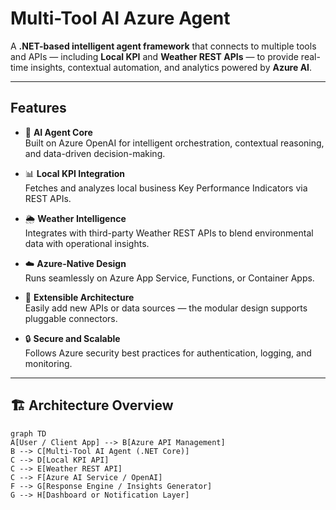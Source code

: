 # Multi-Tool AI Azure Agent

A **.NET-based intelligent agent framework** that connects to multiple tools and APIs — including **Local KPI** and **Weather REST APIs** — to provide real-time insights, contextual automation, and analytics powered by **Azure AI**.

---

## Features

- 🤖 **AI Agent Core**  
  Built on Azure OpenAI for intelligent orchestration, contextual reasoning, and data-driven decision-making.

- 📊 **Local KPI Integration**  
  Fetches and analyzes local business Key Performance Indicators via REST APIs.

- 🌦️ **Weather Intelligence**  
  Integrates with third-party Weather REST APIs to blend environmental data with operational insights.

- ☁️ **Azure-Native Design**  
  Runs seamlessly on Azure App Service, Functions, or Container Apps.

- 🧩 **Extensible Architecture**  
  Easily add new APIs or data sources — the modular design supports pluggable connectors.

- 🔒 **Secure and Scalable**  
  Follows Azure security best practices for authentication, logging, and monitoring.

---

## 🏗️ Architecture Overview

```mermaid
graph TD
A[User / Client App] --> B[Azure API Management]
B --> C[Multi-Tool AI Agent (.NET Core)]
C --> D[Local KPI API]
C --> E[Weather REST API]
C --> F[Azure AI Service / OpenAI]
F --> G[Response Engine / Insights Generator]
G --> H[Dashboard or Notification Layer]
